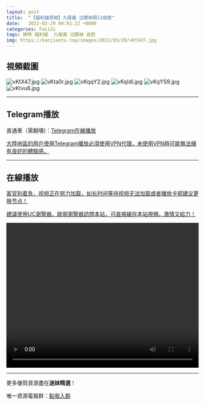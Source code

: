 ```yaml
---
layout: post
title:  "【福利姬视频】九尾酱 过膝袜假JJ自慰"
date:   2022-03-29 00:01:22 +0800
categories: FuLiJi
tags: 推特 福利姬  九尾酱 过膝袜 自慰
img: https://kanjiantu.top/images/2022/03/29/vKtX47.jpg
---
```



## 視頻截圖

![vKtX47.jpg](https://kanjiantu.top/images/2022/03/29/vKtX47.jpg)
![vKta0r.jpg](https://kanjiantu.top/images/2022/03/29/vKta0r.jpg)
![vKqqY2.jpg](https://kanjiantu.top/images/2022/03/29/vKqqY2.jpg)
![vKqIdI.jpg](https://kanjiantu.top/images/2022/03/29/vKqIdI.jpg)
![vKqYS9.jpg](https://kanjiantu.top/images/2022/03/29/vKqYS9.jpg)
![vKtvu6.jpg](https://kanjiantu.top/images/2022/03/29/vKtvu6.jpg)

* * *
## Telegram播放

直通車（需翻墻)：[Telegram在線播放](https://t.me/mimeijingxuan/120)

<u>大陸地區的用戶使用Telegram播放必須使用VPN代理，未使用VPN時可能無法擁有良好的體驗感。</u> 
* * *
## 在線播放
<u>客官别着急，视频正在努力加载，如长时间等待视频无法加载或者播放卡顿建议更换节点！</u>

<u>建議使用UC瀏覽器、歐朋瀏覽器訪問本站，可直接緩存本站視頻，激情又給力！</u>
<center><video src="https://cdn.publer.io/uploads/videos/6247f8c9db279732fb55c565/98503de210a83782d94a8e474940457b.mp4" width="100%" height="380px" controls="controls"></video></center>


* * *
更多優質資源盡在**迷妹精選**！

唯一資源電報群：[點我入群](https://t.me/mimeijingxuan)



